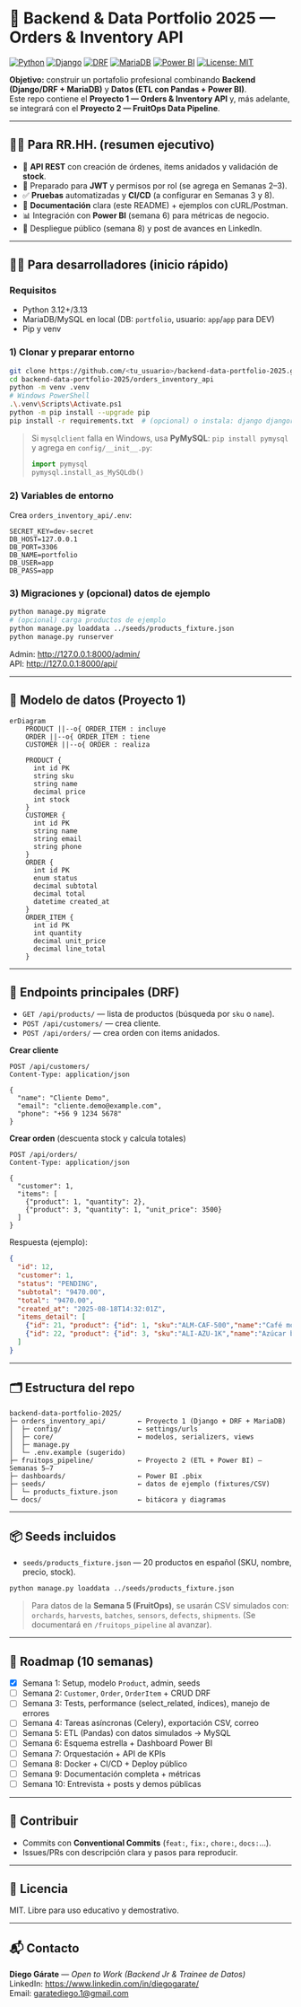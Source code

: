 # 🧰 Backend & Data Portfolio 2025 — Orders & Inventory API

[![Python](https://img.shields.io/badge/Python-3.13-3776AB?logo=python&logoColor=white)](https://www.python.org/)
[![Django](https://img.shields.io/badge/Django-5.x-092E20?logo=django&logoColor=white)](https://www.djangoproject.com/)
[![DRF](https://img.shields.io/badge/Django%20REST%20Framework-3.x-A30000)](https://www.django-rest-framework.org/)
[![MariaDB](https://img.shields.io/badge/MariaDB/MySQL-8.x-003545?logo=mariadb&logoColor=white)](https://mariadb.org/)
[![Power BI](https://img.shields.io/badge/Power%20BI-Dashboard-F2C811?logo=powerbi&logoColor=black)](https://powerbi.microsoft.com/)
[![License: MIT](https://img.shields.io/badge/License-MIT-blue.svg)](LICENSE)

**Objetivo:** construir un portafolio profesional combinando **Backend (Django/DRF + MariaDB)** y **Datos (ETL con Pandas + Power BI)**.  
Este repo contiene el **Proyecto 1 — Orders & Inventory API** y, más adelante, se integrará con el **Proyecto 2 — FruitOps Data Pipeline**.

---

## 👩‍💼 Para RR.HH. (resumen ejecutivo)
- 🔧 **API REST** con creación de órdenes, items anidados y validación de **stock**.
- 🔐 Preparado para **JWT** y permisos por rol (se agrega en Semanas 2–3).
- ✅ **Pruebas** automatizadas y **CI/CD** (a configurar en Semanas 3 y 8).
- 🧾 **Documentación** clara (este README) + ejemplos con cURL/Postman.
- 📊 Integración con **Power BI** (semana 6) para métricas de negocio.
- 🚀 Despliegue público (semana 8) y post de avances en LinkedIn.

---

## 👨‍💻 Para desarrolladores (inicio rápido)

### Requisitos
- Python 3.12+/3.13
- MariaDB/MySQL en local (DB: `portfolio`, usuario: `app`/`app` para DEV)
- Pip y venv

### 1) Clonar y preparar entorno
```bash
git clone https://github.com/<tu_usuario>/backend-data-portfolio-2025.git
cd backend-data-portfolio-2025/orders_inventory_api
python -m venv .venv
# Windows PowerShell
.\.venv\Scripts\Activate.ps1
python -m pip install --upgrade pip
pip install -r requirements.txt  # (opcional) o instala: django djangorestframework mysqlclient python-dotenv
```

> Si `mysqlclient` falla en Windows, usa **PyMySQL**: `pip install pymysql` y agrega en `config/__init__.py`:
> ```python
> import pymysql
> pymysql.install_as_MySQLdb()
> ```

### 2) Variables de entorno
Crea `orders_inventory_api/.env`:
```
SECRET_KEY=dev-secret
DB_HOST=127.0.0.1
DB_PORT=3306
DB_NAME=portfolio
DB_USER=app
DB_PASS=app
```

### 3) Migraciones y (opcional) datos de ejemplo
```bash
python manage.py migrate
# (opcional) carga productos de ejemplo
python manage.py loaddata ../seeds/products_fixture.json
python manage.py runserver
```

Admin: http://127.0.0.1:8000/admin/  
API: http://127.0.0.1:8000/api/

---

## 🧱 Modelo de datos (Proyecto 1)

```mermaid
erDiagram
    PRODUCT ||--o{ ORDER_ITEM : incluye
    ORDER ||--o{ ORDER_ITEM : tiene
    CUSTOMER ||--o{ ORDER : realiza

    PRODUCT {
      int id PK
      string sku
      string name
      decimal price
      int stock
    }
    CUSTOMER {
      int id PK
      string name
      string email
      string phone
    }
    ORDER {
      int id PK
      enum status
      decimal subtotal
      decimal total
      datetime created_at
    }
    ORDER_ITEM {
      int id PK
      int quantity
      decimal unit_price
      decimal line_total
    }
```

---

## 🔌 Endpoints principales (DRF)

- `GET /api/products/` — lista de productos (búsqueda por `sku` o `name`).
- `POST /api/customers/` — crea cliente.
- `POST /api/orders/` — crea orden con items anidados.

**Crear cliente**
```http
POST /api/customers/
Content-Type: application/json

{
  "name": "Cliente Demo",
  "email": "cliente.demo@example.com",
  "phone": "+56 9 1234 5678"
}
```

**Crear orden** (descuenta stock y calcula totales)
```http
POST /api/orders/
Content-Type: application/json

{
  "customer": 1,
  "items": [
    {"product": 1, "quantity": 2},
    {"product": 3, "quantity": 1, "unit_price": 3500}
  ]
}
```

Respuesta (ejemplo):
```json
{
  "id": 12,
  "customer": 1,
  "status": "PENDING",
  "subtotal": "9470.00",
  "total": "9470.00",
  "created_at": "2025-08-18T14:32:01Z",
  "items_detail": [
    {"id": 21, "product": {"id": 1, "sku":"ALM-CAF-500","name":"Café molido 500 g","price":"3990.00","stock":78}, "quantity": 2, "unit_price": "3990.00", "line_total": "7980.00"},
    {"id": 22, "product": {"id": 3, "sku":"ALI-AZU-1K","name":"Azúcar blanca 1 kg","price":"1490.00","stock":94}, "quantity": 1, "unit_price": "3500.00", "line_total": "3500.00"}
  ]
}
```

---

## 🗂️ Estructura del repo
```
backend-data-portfolio-2025/
├─ orders_inventory_api/        ← Proyecto 1 (Django + DRF + MariaDB)
│  ├─ config/                   ← settings/urls
│  ├─ core/                     ← modelos, serializers, views
│  ├─ manage.py
│  └─ .env.example (sugerido)
├─ fruitops_pipeline/           ← Proyecto 2 (ETL + Power BI) — Semanas 5–7
├─ dashboards/                  ← Power BI .pbix
├─ seeds/                       ← datos de ejemplo (fixtures/CSV)
│  └─ products_fixture.json
└─ docs/                        ← bitácora y diagramas
```

---

## 📦 Seeds incluidos
- `seeds/products_fixture.json` — 20 productos en español (SKU, nombre, precio, stock).
```bash
python manage.py loaddata ../seeds/products_fixture.json
```

> Para datos de la **Semana 5 (FruitOps)**, se usarán CSV simulados con: `orchards`, `harvests`, `batches`, `sensors`, `defects`, `shipments`. (Se documentará en `/fruitops_pipeline` al avanzar).

---

## 🧭 Roadmap (10 semanas)
- [x] Semana 1: Setup, modelo `Product`, admin, seeds
- [ ] Semana 2: `Customer`, `Order`, `OrderItem` + CRUD DRF
- [ ] Semana 3: Tests, performance (select_related, índices), manejo de errores
- [ ] Semana 4: Tareas asíncronas (Celery), exportación CSV, correo
- [ ] Semana 5: ETL (Pandas) con datos simulados → MySQL
- [ ] Semana 6: Esquema estrella + Dashboard Power BI
- [ ] Semana 7: Orquestación + API de KPIs
- [ ] Semana 8: Docker + CI/CD + Deploy público
- [ ] Semana 9: Documentación completa + métricas
- [ ] Semana 10: Entrevista + posts y demos públicas

---

## 🤝 Contribuir
- Commits con **Conventional Commits** (`feat:`, `fix:`, `chore:`, `docs:`…).  
- Issues/PRs con descripción clara y pasos para reproducir.

---

## 📄 Licencia
MIT. Libre para uso educativo y demostrativo.

---

## 📬 Contacto
**Diego Gárate** — *Open to Work (Backend Jr & Trainee de Datos)*  
LinkedIn: https://www.linkedin.com/in/diegogarate/  
Email: garatediego.1@gmail.com
